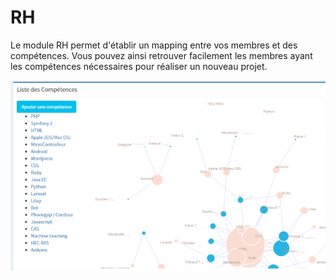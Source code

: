 # RH

Le module RH permet d'établir un mapping entre vos membres et des compétences. Vous pouvez ainsi retrouver facilement les membres ayant les compétences nécessaires pour réaliser un nouveau projet.

![Fiche membre](/uploads/competences.png)
